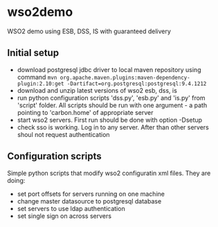 # wso2demo
WSO2 demo using ESB, DSS, IS with guaranteed delivery

## Initial setup

- download postgresql jdbc driver to local maven repository using command
`mvn org.apache.maven.plugins:maven-dependency-plugin:2.10:get -Dartifact=org.postgresql:postgresql:9.4.1212`
- download and unzip latest versions of wso2 esb, dss, is
- run python configuration scripts 'dss.py', 'esb.py' and 'is.py' from 'script' folder. All scripts should be run with one argument - a path pointing to 'carbon.home' of appropriate server
- start wso2 servers. First run should be done with option -Dsetup
- check sso is working. Log in to any server. After than other servers shoul not request authentication

## Configuration scripts

Simple python scripts that modify wso2 configuratin xml files. They are doing:
- set port offsets for servers running on one machine
- change master datasource to postgresql database
- set servers to use ldap authentication
- set single sign on across servers
